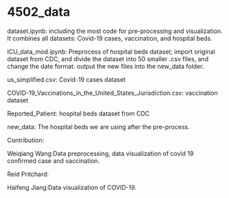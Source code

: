 # 4502_data
dataset.ipynb: including the most code for pre-processing and visualization. It combines all datasets: Covid-19 cases, vaccination, and hospital beds. 

ICU_data_mod.ipynb: Preprocess of hospital beds dataset; import original dataset from CDC, and divide the dataset into 50 smaller .csv files, and change the date format. output the new files into the new_data folder.

us_simplified.csv: Covid-19 cases dataset

COVID-19_Vaccinations_in_the_United_States_Jurisdiction.csv: vaccination dataset

Reported_Patient: hospital beds dataset from CDC

new_data: The hospital beds we are using after the pre-process.



Contribution:

Weiqiang Wang:Data preprocessing, data visualization of covid 19 confirmed case and vaccination.

Reid Pritchard:

Haifeng Jiang:Data visualization of COVID-19.
